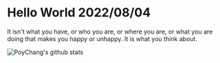 # Hello World 2022/08/04

It isn't what you have, or who you are, or where you are, or what you are doing that makes you happy or unhappy. It is what you think about.

![PoyChang's github stats](https://github-readme-stats.vercel.app/api?username=poychang&show_icons=true&theme=dracula)
